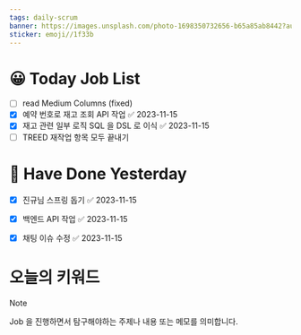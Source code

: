 ```yaml
---
tags: daily-scrum
banner: https://images.unsplash.com/photo-1698350732656-b65a85ab8442?auto=format&fit=crop&q=80&w=2837&ixlib=rb-4.0.3&ixid=M3wxMjA3fDB8MHxwaG90by1wYWdlfHx8fGVufDB8fHx8fA%3D%3D
sticker: emoji//1f33b
---
```

#  😀 Today Job List
- [ ] read Medium Columns (fixed)
- [x] 예약 번호로 재고 조회 API 작업 ✅ 2023-11-15
- [x] 재고 관련 일부 로직 SQL 을 DSL 로 이식 ✅ 2023-11-15
- [ ] TREED 재작업 항목 모두 끝내기

# 🙂 Have Done Yesterday
- [x] 진규님 스프링 돕기 ✅ 2023-11-15
- [x] 백엔드 API 작업 ✅ 2023-11-15
- [x] 채팅 이슈 수정 ✅ 2023-11-15


# 오늘의 키워드

> [!NOTE]
> Job 을 진행하면서 탐구해야하는 주제나 내용 또는 메모를 의미합니다.

